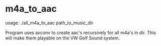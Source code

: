 m4a_to_aac
==========

usage: ./all_m4a_to_aac path_to_music_dir

Program uses avconv to create aac's recursively for all m4a's in
dir. This will make them playable on the VW Golf Sound system.
